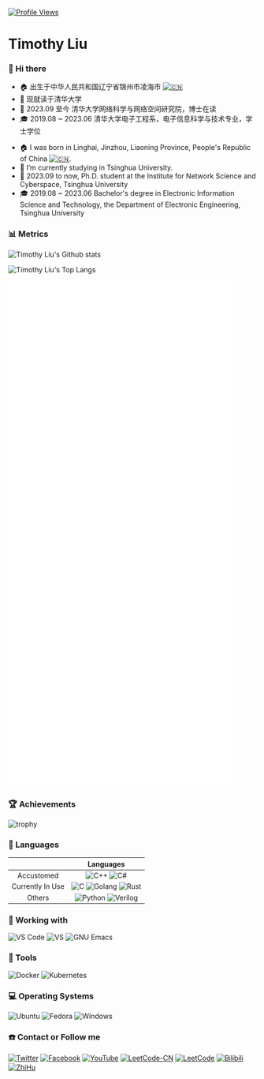 <!--

# [*鹰酱清华大学粉丝会鹰趴半程实录，全程高能！！！*](https://www.bilibili.com/video/BV1zT411B7VR)
# [*Ying Jiang's fan meeting (Ying Party) in Tsinghua University, EXCITED!!!*](https://www.bilibili.com/video/BV1zT411B7VR)

---

# [关注鹰酱喵！关注鹰酱谢谢喵！！！](https://space.bilibili.com/2051617240)

# [Follow Ying Jiang MEOW! Follow Ying Jiang, thanks MEOW! ! !](https://space.bilibili.com/2051617240)

## (ps: Ying Jiang is My Idol 😍😍😍)

-->

[![Profile Views](https://komarev.com/ghpvc/?username=timothyliuxf)](https://komarev.com/sources/github-profile-views-counter)

# Timothy Liu

### :clap: Hi there

<!--
**Timothy-Liuxf/Timothy-Liuxf** is a ✨ _special_ ✨ repository because its `README.md` (this file) appears on your GitHub profile.

Here are some ideas to get you started:

- 🔭 I’m currently working on ...
- 🌱 I’m currently learning ...
- 👯 I’m looking to collaborate on ...
- 🤔 I’m looking for help with ...
- 💬 Ask me about ...
- 📫 How to reach me: ...
- 😄 Pronouns: ...
- ⚡ Fun fact: ...
-->

- :house: 出生于中华人民共和国辽宁省锦州市凌海市 [<img src="https://cdn.jsdelivr.net/gh/hampusborgos/country-flags@main/svg/cn.svg" width="20" alt="🇨🇳" />](https://hampusborgos.github.io/country-flags/)
- :telescope: 现就读于清华大学
- :seedling: 2023.09 至今 清华大学网络科学与网络空间研究院，博士在读
- :mortar_board: 2019.08 \~ 2023.06 清华大学电子工程系，电子信息科学与技术专业，学士学位

+ :house: I was born in Linghai, Jinzhou, Liaoning Province, People's Republic of China [<img src="https://cdn-icons-png.flaticon.com/512/197/197375.png" width="20" alt="🇨🇳" />](https://www.flaticon.com/).
+ :telescope: I’m currently studying in Tsinghua University.
+ :seedling: 2023.09 to now, Ph.D. student at the Institute for Network Science and Cyberspace, Tsinghua University
+ :mortar_board: 2019.08 \~ 2023.06 Bachelor's degree in Electronic Information Science and Technology, the Department of Electronic Engineering, Tsinghua University

### :bar_chart: Metrics

![Timothy Liu's Github stats](https://github-readme-stats-timothy-liuxf.vercel.app/api?username=Timothy-Liuxf&show_icons=true&count_private=true&theme=tokyonight&border_color=000000&title_color=0366D6&bg_color=45,0D1117,0D1117,7223DA)

![Timothy Liu's Top Langs](https://github-readme-stats-timothy-liuxf.vercel.app/api/top-langs/?username=Timothy-Liuxf&langs_count=10&layout=compact&count_private=true&theme=tokyonight&border_color=000000&title_color=0366D6&bg_color=45,0D1117,0D1117,7223DA)

![github-metrics](./github-metrics.svg)

### :trophy: Achievements

![trophy](https://github-profile-trophy-timothy-liuxf.vercel.app/?username=Timothy-Liuxf&theme=radical&margin-w=15&margin-h=15&no-bg=false&no-frame=false&rank=SSS,SS,S,AAA,AA,A,UNKNOWN,SECRET)

### :speech_balloon: Languages

<!-- Verilog doesn't has its own icon now, use velog's instead -->

||Languages|
|:---:|:---:|
|Accustomed|![C++](https://img.shields.io/badge/C%2B%2B-00599C?style=for-the-badge&logo=c%2B%2B&logoColor=white) ![C#](https://img.shields.io/badge/C%23-239120?style=for-the-badge&logo=csharp&logoColor=white)|
|Currently In Use|![C](https://img.shields.io/badge/C-A8B9CC?style=for-the-badge&logo=c&logoColor=white) ![Golang](https://img.shields.io/badge/GO-00ADD8?style=for-the-badge&logo=go&logoColor=white) ![Rust](https://img.shields.io/badge/Rust-000000?style=for-the-badge&logo=rust&logoColor=white)|
|Others|![Python](https://img.shields.io/badge/Python-3776AB?style=for-the-badge&logo=python&logoColor=yellow) ![Verilog](https://img.shields.io/badge/Verilog-B2B7F8?style=for-the-badge&logo=velog&logoColor=white)|

### :ledger: Working with

![VS Code](https://img.shields.io/badge/Visual%20Studio%20Code-007ACC?style=for-the-badge&logo=visual%20studio%20code&logoColor=white) ![VS](https://img.shields.io/badge/Visual%20Studio-5C2D91?style=for-the-badge&logo=visual%20studio&logoColor=white) ![GNU Emacs](https://img.shields.io/badge/GNU%20Emacs-7F5AB6?style=for-the-badge&logo=gnu%20emacs&logoColor=white)

### :wrench: Tools

![Docker](https://img.shields.io/badge/Docker-2496ED?style=for-the-badge&logo=docker&logoColor=white) ![Kubernetes](https://img.shields.io/badge/Kubernetes-326CE5?style=for-the-badge&logo=kubernetes&logoColor=white)

### :computer: Operating Systems

![Ubuntu](https://img.shields.io/badge/Ubuntu-E95420?style=for-the-badge&logo=ubuntu&logoColor=white) ![Fedora](https://img.shields.io/badge/Fedora-51A2DA?style=for-the-badge&logo=fedora&logoColor=white) ![Windows](https://img.shields.io/badge/Windows-0078D6?style=for-the-badge&logo=windows&logoColor=white)

### :phone: Contact or Follow me

<a href="https://twitter.com/timothyliuxf" target="blank"><img align="center" src="https://raw.githubusercontent.com/rahuldkjain/github-profile-readme-generator/master/src/images/icons/Social/twitter.svg" alt="Twitter" height="30" width="40" /></a>
<a href="https://fb.com/timothyliuxf" target="blank"><img align="center" src="https://raw.githubusercontent.com/rahuldkjain/github-profile-readme-generator/master/src/images/icons/Social/facebook.svg" alt="Facebook" height="30" width="40" /></a>
<a href="https://www.youtube.com/@timothy-liuxf" target="blank"><img align="center" src="https://raw.githubusercontent.com/rahuldkjain/github-profile-readme-generator/master/src/images/icons/Social/youtube.svg" alt="YouTube" height="30" width="40" /></a>
<a href="https://leetcode.cn/u/timothy-liu" target="blank"><img align="center" src="https://raw.githubusercontent.com/rahuldkjain/github-profile-readme-generator/master/src/images/icons/Social/leet-code.svg" alt="LeetCode-CN" height="30" width="40" /></a>
<a href="https://leetcode.com/Timothy-Liuxf" target="blank"><img align="center" src="https://raw.githubusercontent.com/rahuldkjain/github-profile-readme-generator/master/src/images/icons/Social/leet-code.svg" alt="LeetCode" height="30" width="40" /></a>
<a href="https://space.bilibili.com/434468426" target="blank"><img align="center" src="https://img.icons8.com/?size=256&id=5E24fZ9ORelo&format=png" alt="Bilibili" height="40" width="40" /></a>
<a href="https://www.zhihu.com/people/timothy-liu-50" target="blank"><img align="center" src="https://icons.veryicon.com/png/o/internet--web/color-social-media-icon/zhihu.png" alt="ZhiHu" height="35" width="35" /></a>
<!-- a href="https://space.bilibili.com/434468426" target="blank"><img align="center" src="https://raw.githubusercontent.com/simple-icons/simple-icons/master/icons/bilibili.svg" alt="Bilibili" height="30" width="40" /></a -->
<!-- a href="https://www.zhihu.com/people/timothy-liu-50" target="blank"><img align="center" src="https://raw.githubusercontent.com/simple-icons/simple-icons/master/icons/zhihu.svg" alt="ZhiHu" height="30" width="40" /></a -->
